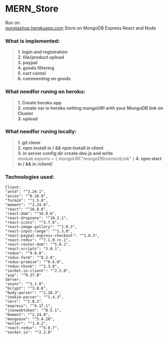 # MERN_Store 
Run on  
[gunstashop.herokuapp.com](https://gunstashop.herokuapp.com/)
Store on MongoDB Express React and Node 
### What is implemented:
>**1. login and registration**  
>**2. file/product upload**  
>**3. paypal**  
>**4. goods filtering**  
>**5. cart contol**  
>**6. commenting on goods**
 
### What needfor runing on heroku:
>**1. Create heroku app**  
>**2. create var in heroku setting mongoURI with your MongoDB link on Cluster**  
>**3. upload**  

### What needfor runing locally:
>**1. git clone**  
>**2. npm install in / && npm install in client**  
>**3. in server config dir create dev.js and write**  
module.exports = {
  mongoURI:"mongoDBconnectLink"
}
>**4. npm start in / && in /client/**  
 
### Technologies used:
    Client:
    "antd": "^3.24.1",
    "axios": "^0.18.0",
    "formik": "^1.5.8",
    "moment": "^2.24.0",
    "react": "^16.8.6",
    "react-dom": "^16.8.6",
    "react-dropzone": "^10.2.1",
    "react-icons": "^3.7.0",
    "react-image-gallery": "^1.0.3",
    "react-input-range": "^1.3.0",
    "react-paypal-express-checkout": "^1.0.5",
    "react-redux": "^7.1.0-rc.1",
    "react-router-dom": "^5.0.1",
    "react-scripts": "3.0.1",
    "redux": "^4.0.0",
    "redux-form": "^8.2.6",
    "redux-promise": "^0.6.0",
    "redux-thunk": "^2.3.0",
    "socket.io-client": "^2.2.0",
    "yup": "^0.27.0"
    Server:
    "async": "^3.1.0",
    "bcrypt": "^3.0.6",
    "body-parser": "^1.18.3",
    "cookie-parser": "^1.4.3",
    "cors": "^2.8.5",
    "express": "^4.17.1",
    "jsonwebtoken": "^8.5.1",
    "moment": "^2.24.0",
    "mongoose": "^5.4.20",
    "multer": "^1.4.2",
    "react-redux": "^5.0.7",
    "socket.io": "^2.2.0"



